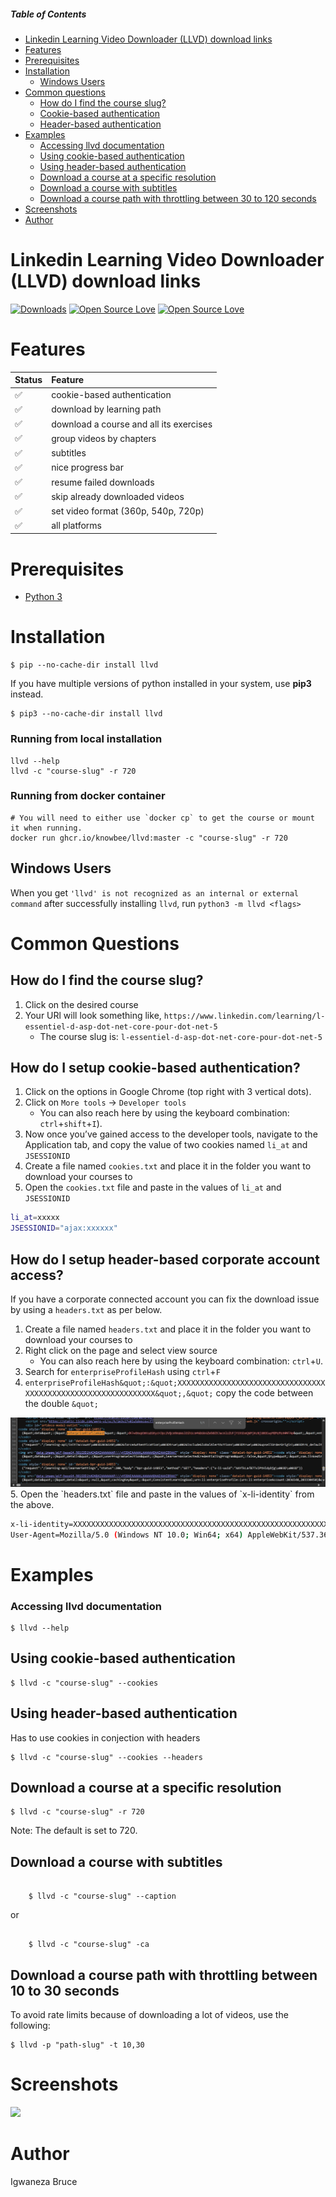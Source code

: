 ##### Table of Contents
- [Linkedin Learning Video Downloader (LLVD) download links](#llvd)
- [Features](#features)
- [Prerequisites](#prerequisites)
- [Installation](#installation)
    - [Windows Users](#windows)
- [Common questions](#common)
    - [How do I find the course slug?](#course-slug)
    - [Cookie-based authentication](#setup-cookie-based)
    - [Header-based authentication](#setup-header-based)
- [Examples](#examples)
    - [Accessing llvd documentation](#llvd-doc)
    - [Using cookie-based authentication](#use-cookie-based)
    - [Using header-based authentication](#use-header-based)
    - [Download a course at a specific resolution](#specific-res)
    - [Download a course with subtitles](#with-sub)
    - [Download a course path with throttling between 30 to 120 seconds](#course-path)
- [Screenshots](#screenshot)
- [Author](#author)

<a name="llvd"/>

# Linkedin Learning Video Downloader (LLVD) download links

[![Downloads](https://pepy.tech/badge/llvd)](https://pepy.tech/project/llvd)
[![Open Source Love](https://badges.frapsoft.com/os/v1/open-source.svg?v=102)](https://github.com/ellerbrock/open-source-badge/)
[![Open Source Love](https://badges.frapsoft.com/os/mit/mit.svg?v=102)](https://github.com/ellerbrock/open-source-badge/)


<a name="features"/>

# Features
| Status | Feature                                 |
| :----- | :-------------------------------------- |
| ✅     | cookie-based authentication             |
| ✅     | download by learning path               |
| ✅     | download a course and all its exercises |
| ✅     | group videos by chapters                |
| ✅     | subtitles                               |
| ✅     | nice progress bar                       |
| ✅     | resume failed downloads                 |
| ✅     | skip already downloaded videos          |
| ✅     | set video format (360p, 540p, 720p)     |
| ✅     | all platforms                           |

<a name="prerequisites"/>

# Prerequisites
- [Python 3](https://www.python.org/downloads/)

<a name="installation"/>

# Installation
```cli
$ pip --no-cache-dir install llvd
```
If you have multiple versions of python installed in your system, use **pip3** instead.
<!-- TODO: can someone confirm this is how the install would look with pip3? -->
```cli
$ pip3 --no-cache-dir install llvd
```

### Running from local installation
```
llvd --help
llvd -c "course-slug" -r 720
```
### Running from docker container
```
# You will need to either use `docker cp` to get the course or mount it when running.
docker run ghcr.io/knowbee/llvd:master -c "course-slug" -r 720
```

<a name="windows"/>

## Windows Users

When you get `'llvd' is not recognized as an internal or external command` after successfully installing `llvd`, run `python3 -m llvd <flags>`

<a name="common"/>

# Common Questions

<a name="course-slug"/>

## How do I find the course slug?

1. Click on the desired course
2. Your URl will look something like, `https://www.linkedin.com/learning/l-essentiel-d-asp-dot-net-core-pour-dot-net-5`
    - The course slug is: `l-essentiel-d-asp-dot-net-core-pour-dot-net-5`

<a name="setup-cookie-based"/>

## How do I setup cookie-based authentication?

<!-- NOTE: I tried to get this to work and was having problems. The directions may not be accurate. -->

1.  Click on the options in Google Chrome (top right with 3 vertical dots).
2.  Click on `More tools` -> `Developer tools`
    - You can also reach here by using the keyboard combination: `ctrl`+`shift`+`I`).
3. Now once you’ve gained access to the developer tools, navigate to the Application tab, and copy the value of two cookies named `li_at` and `JSESSIONID`
4. Create a file named `cookies.txt` and place it in the folder you want to download your courses to
5. Open the `cookies.txt` file and paste in the values of `li_at` and `JSESSIONID`

```sh
li_at=xxxxx
JSESSIONID="ajax:xxxxxx"
```

<a name="setup-header-based"/>

## How do I setup header-based corporate account access?

If you have a corporate connected account you can fix the download issue by using a `headers.txt` as per below.

1. Create a file named `headers.txt` and place it in the folder you want to download your courses to
2.  Right click on the page and select view source
    - You can also reach here by using the keyboard combination: `ctrl`+`U`.
3. Search for `enterpriseProfileHash` using `ctrl`+`F`
4. `enterpriseProfileHash&quot;:&quot;XXXXXXXXXXXXXXXXXXXXXXXXXXXXXXXXXXXXXXXXXXXXXXXXXXXXXXXXXXXXXX&quot;,&quot;` copy the code between the double `&quot;`
<img src="https://raw.githubusercontent.com/bigmadkev/knowbee-hosting/master/assets/llvd_FindCodeInSourceCode.png" width="auto" height="auto"/>
5. Open the `headers.txt` file and paste in the values of `x-li-identity` from the above.

```sh
x-li-identity=XXXXXXXXXXXXXXXXXXXXXXXXXXXXXXXXXXXXXXXXXXXXXXXXXXXXXXXXXXXXXX
User-Agent=Mozilla/5.0 (Windows NT 10.0; Win64; x64) AppleWebKit/537.36 (KHTML, like Gecko) Chrome/124.0.0.0 Safari/537.36 
```

<a name="examples"/>

# Examples

<a name="llvd-doc"/>

### Accessing llvd documentation
```cli
$ llvd --help
```

<a name="use-cookie-based"/>

## Using cookie-based authentication

```cli
$ llvd -c "course-slug" --cookies
```

<a name="use-headers-based"/>

## Using header-based authentication
Has to use cookies in conjection with headers

```cli
$ llvd -c "course-slug" --cookies --headers
```

<a name="specific-res"/>

## Download a course at a specific resolution
```cli
$ llvd -c "course-slug" -r 720
```
Note: The default is set to 720.

<a name="with-sub"/>

## Download a course with subtitles

```cli

    $ llvd -c "course-slug" --caption
```

or

```cli

    $ llvd -c "course-slug" -ca
```

<a name="course-path"/>

## Download a course path with throttling between 10 to 30 seconds
To avoid rate limits because of downloading a lot of videos, use the following:

```cli
$ llvd -p "path-slug" -t 10,30
```


<a name="screenshot"/>

# Screenshots

<p>
    <img src="https://raw.githubusercontent.com/knowbee/hosting/master/assets/progress_llvd.png" width="auto" height="auto"/>
</p>

<a name="author"/>

# Author
Igwaneza Bruce
